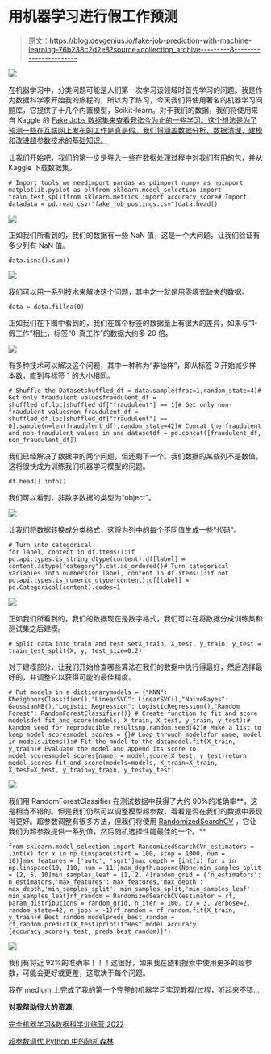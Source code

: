 # 用机器学习进行假工作预测

> 原文：<https://blog.devgenius.io/fake-job-prediction-with-machine-learning-76b238c2d2e8?source=collection_archive---------8----------------------->

![](img/7397e2b5b2c3b2f53760c000addf5863.png)

在机器学习中，分类问题可能是人们第一次学习该领域时首先学习的问题。我是作为数据科学家开始我的旅程的，所以为了练习，今天我们将使用著名的机器学习问题库，它提供了十几个内置模型，Scikit-learn。对于我们的数据，我们将使用来自 Kaggle 的 [Fake Jobs 数据集来查看我迄今为止的一些学习。这个想法是为了预测一些在互联网上发布的工作是真是假。我们将涵盖数据分析、数据清理、建模和改进超参数技术的基础知识。](https://www.kaggle.com/shivamb/real-or-fake-fake-jobposting-prediction)

让我们开始吧，我们的第一步是导入一些在数据处理过程中对我们有用的包，并从 Kaggle 下载数据集。

```
# Import tools we needimport pandas as pdimport numpy as npimport matplotlib.pyplot as pltfrom sklearn.model_selection import train_test_splitfrom sklearn.metrics import accuracy_score# Import datadata = pd.read_csv("fake_job_postings.csv")data.head()
```

![](img/28b1d0460b9a69c11c3d7682d1372b88.png)

正如我们所看到的，我们的数据有一些 NaN 值，这是一个大问题。让我们验证有多少列有 NaN 值。

```
data.isna().sum()
```

![](img/b409a8e3ba0b81acd76209c7e6d4bbc7.png)

我们可以用一系列技术来解决这个问题，其中之一就是用零填充缺失的数据。

```
data = data.fillna(0)
```

正如我们在下图中看到的，我们在每个标签的数据量上有很大的差异，如果与“1-假工作”相比，标签“0-真工作”的数据大约多 20 倍。

![](img/627d16780c0954f9fb475968b8d26890.png)

有多种技术可以解决这个问题，其中一种称为“非抽样”，即从标签 0 开始减少样本数，直到与标签 1 的大小相同。

```
# Shuffle the Datasetshuffled_df = data.sample(frac=1,random_state=4)# Get only fraudulent valuesfraudulent_df = shuffled_df.loc[shuffled_df["fraudulent"] == 1]# Get only non-fraudulent valuesnon_fraudulent_df = shuffled_df.loc[shuffled_df["fraudulent"] == 0].sample(n=len(fraudulent_df),random_state=42)# Concat the fraudulent and non-fraudulent values in one datasetdf = pd.concat([fraudulent_df, non_fraudulent_df])
```

我们已经解决了数据中的两个问题，但还剩下一个。我们数据的某些列不是数值，这将很快成为训练我们机器学习模型的问题。

```
df.head().info()
```

我们可以看到，非数字数据的类型为“object”。

![](img/784d8e107b0997e8987963386c4bbe29.png)

让我们将数据转换成分类格式，这将为列中的每个不同值生成一些“代码”。

```
# Turn into categorical 
for label, content in df.items():if pd.api.types.is_string_dtype(content):df[label] = content.astype("category").cat.as_ordered()# Turn categorical variables into numbersfor label, content in df.items():if not pd.api.types.is_numeric_dtype(content):df[label] = pd.Categorical(content).codes+1
```

![](img/a87fcfcd0767a466c18719c195d0f689.png)

正如我们所看到的，我们的数据现在是数字格式，我们可以在将数据分成训练集和测试集之后建模。

```
# Split data into train and test setX_train, X_test, y_train, y_test = train_test_split(X, y, test_size=0.2)
```

对于建模部分，让我们开始检查哪些算法在我们的数据中执行得最好，然后选择最好的，并调整它以获得可能的最佳精度。

```
# Put models in a dictionarymodels = {"KNN": KNeighborsClassifier(),"LinearSVC": LinearSVC(),"NaiveBayes": GaussianNB(),"Logistic Regression": LogisticRegression(),"Random Forest": RandomForestClassifier()} # Create function to fit and score modelsdef fit_and_score(models, X_train, X_test, y_train, y_test):# Random seed for reproducible resultsnp.random.seed(42)# Make a list to keep model scoresmodel_scores = {}# Loop through modelsfor name, model in models.items():# Fit the model to the datamodel.fit(X_train, y_train)# Evaluate the model and append its score to model_scoresmodel_scores[name] = model.score(X_test, y_test)return model_scores fit_and_score(models=models, X_train=X_train, X_test=X_test, y_train=y_train, y_test=y_test)
```

![](img/dc31a8ba66d4034e889f9fc17f1821ee.png)

我们用 RandomForestClassifier 在测试数据中获得了大约 90%的准确率**，这是相当不错的。但是我们仍然可以调整模型超参数，看看是否在我们的数据中表现得更好。超参数调整有很多方法，但我们将使用 [RandomizedSearchCV](https://scikit-learn.org/stable/modules/generated/sklearn.model_selection.RandomizedSearchCV.html) ，它让我们为超参数提供一系列值，然后随机选择性能最佳的一个。**

```
from sklearn.model_selection import RandomizedSearchCVn_estimators = [int(x) for x in np.linspace(start = 100, stop = 1000, num = 10)]max_features = ['auto', 'sqrt']max_depth = [int(x) for x in np.linspace(10, 110, num = 11)]max_depth.append(None)min_samples_split = [2, 5, 10]min_samples_leaf = [1, 2, 4]random_grid = {'n_estimators': n_estimators,'max_features': max_features,'max_depth': max_depth,'min_samples_split': min_samples_split,'min_samples_leaf': min_samples_leaf}rf_random = RandomizedSearchCV(estimator = rf, param_distributions = random_grid, n_iter = 100, cv = 3, verbose=2, random_state=42, n_jobs = -1)rf_random = rf_random.fit(X_train, y_train)# Best random modelpreds_best_random = rf_random.predict(X_test)print(f"Best model accuracy: {accuracy_score(y_test, preds_best_random)}")
```

![](img/955969d626fa491a421129c62ba980fa.png)

我们有将近 92%的准确率！！！这很好，如果我在随机搜索中使用更多的超参数，可能会更好或更差，这取决于每个问题。

我在 medium 上完成了我的第一个完整的机器学习实现教程/过程，听起来不错…

**对我帮助很大的资源:**

[完全机器学习&数据科学训练营 2022](https://www.udemy.com/course/complete-machine-learning-and-data-science-zero-to-mastery/)

[超参数调优 Python 中的随机森林](https://towardsdatascience.com/hyperparameter-tuning-the-random-forest-in-python-using-scikit-learn-28d2aa77dd74?gi=a2dc21967f4a)